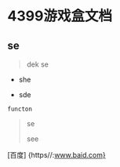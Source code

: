 # 4399游戏盒文档

## se

> dek se

* she

* sde

```
functon
```

> se
>
> see

\[百度\] {https//:www.baid.com}

